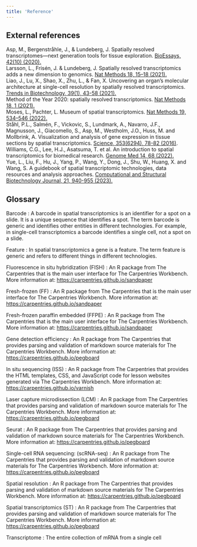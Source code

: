 ```yaml
---
title: 'Reference'
---
```

## External references
Asp, M., Bergenstråhle, J., & Lundeberg, J. Spatially resolved transcriptomes—next generation tools for tissue exploration. [BioEssays, 42(10) (2020).](https://doi.org/10.1002/bies.201900221)  
Larsson, L., Frisén, J. & Lundeberg, J. Spatially resolved transcriptomics adds a new dimension to genomics. [Nat Methods 18, 15–18 (2021).](https://doi.org/10.1038/s41592-020-01038-7)  
Liao, J., Lu, X., Shao, X., Zhu, L., & Fan, X. Uncovering an organ’s molecular architecture at single-cell resolution by spatially resolved transcriptomics. [Trends in Biotechnology, 39(1), 43-58 (2021).](https://doi.org/10.1016/j.tibtech.2020.05.006)  
Method of the Year 2020: spatially resolved transcriptomics. [Nat Methods 18, 1 (2021).](https://doi.org/10.1038/s41592-020-01042-x)  
Moses, L., Pachter, L. Museum of spatial transcriptomics. [Nat Methods 19, 534–546 (2022).](https://doi.org/10.1038/s41592-022-01409-2)  
Ståhl, P.L., Salmén, F., Vickovic, S., Lundmark, A., Navarro, J.F., Magnusson, J., Giacomello, S., Asp, M., Westholm, J.O., Huss, M. and Mollbrink, A. Visualization and analysis of gene expression in tissue sections by spatial transcriptomics. [Science, 353(6294), 78-82 (2016)](https://doi.org/10.1126/science.aaf2403).
Williams, C.G., Lee, H.J., Asatsuma, T. et al. An introduction to spatial transcriptomics for biomedical research. [Genome Med 14, 68 (2022).](https://doi.org/10.1186/s13073-022-01075-1)  
Yue, L., Liu, F., Hu, J., Yang, P., Wang, Y., Dong, J., Shu, W., Huang, X. and Wang, S. A guidebook of spatial transcriptomic technologies, data resources and analysis approaches. [Computational and Structural Biotechnology Journal, 21, 940-955 (2023).](https://doi.org/10.1016/j.csbj.2023.01.016)

## Glossary

Barcode
: A barcode in spatial transcriptomics is an identifier for a spot on a slide. It is a 
unique sequence that identifies a spot. The term barcode is generic and identifies other
entities in different technologies. For example, in single-cell transcriptomics a barcode
identifies a single cell, not a spot on a slide.

Feature
: In spatial transcriptomics a gene is a feature. The term feature is generic and refers 
to different things in different technologies. 

Fluorescence in situ hybridization (FISH)
: An R package from The Carpentries that is the main user interface for The
  Carpentries Workbench. More information at:
  https://carpentries.github.io/sandpaper

Fresh-frozen (FF)
: An R package from The Carpentries that is the main user interface for The
  Carpentries Workbench. More information at:
  https://carpentries.github.io/sandpaper

Fresh-frozen paraffin embedded (FFPE)
: An R package from The Carpentries that is the main user interface for The
  Carpentries Workbench. More information at:
  https://carpentries.github.io/sandpaper

Gene detection efficiency
: An R package from The Carpentries that provides parsing and validation of
  markdown source materials for The Carpentries Workbench. More information at:
  https://carpentries.github.io/pegboard

In situ sequencing (ISS)
: An R package from The Carpentries that provides the HTML templates, CSS, and
  JavaScript code for lesson websites generated via The Carpentries Workbench.
  More information at: https://carpentries.github.io/varnish

Laser capture microdissection (LCM)
: An R package from The Carpentries that provides parsing and validation of
  markdown source materials for The Carpentries Workbench. More information at:
  https://carpentries.github.io/pegboard
  
Seurat
: An R package from The Carpentries that provides parsing and validation of
  markdown source materials for The Carpentries Workbench. More information at:
  https://carpentries.github.io/pegboard

Single-cell RNA sequencing: (scRNA-seq)
: An R package from The Carpentries that provides parsing and validation of
  markdown source materials for The Carpentries Workbench. More information at:
  https://carpentries.github.io/pegboard

Spatial resolution
: An R package from The Carpentries that provides parsing and validation of
  markdown source materials for The Carpentries Workbench. More information at:
  https://carpentries.github.io/pegboard

Spatial transcriptomics (ST)
: An R package from The Carpentries that provides parsing and validation of
  markdown source materials for The Carpentries Workbench. More information at:
  https://carpentries.github.io/pegboard

Transcriptome
: The entire collection of mRNA from a single cell
